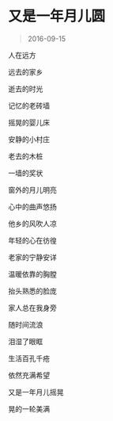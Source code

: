 # 又是一年月儿圆

> 2016-09-15

人在远方

远去的家乡

逝去的时光

记忆的老砖墙


摇晃的婴儿床

安静的小村庄

老去的木桩

一墙的奖状


窗外的月儿明亮

心中的曲声悠扬

他乡的风吹人凉

年轻的心在彷徨


老家的宁静安详

温暖依靠的胸膛

抬头熟悉的脸庞

家人总在我身旁


随时间流浪

泪湿了眼眶

生活百孔千疮

依然充满希望


又是一年月儿摇晃

晃的一轮美满